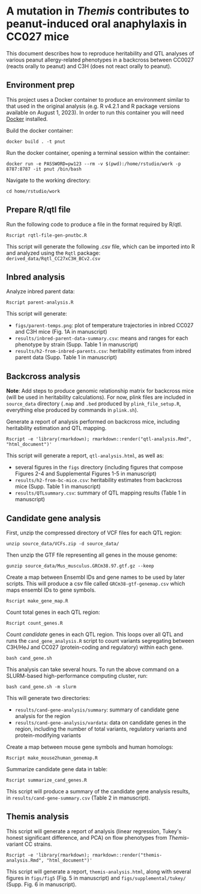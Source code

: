 # A mutation in *Themis* contributes to peanut-induced oral anaphylaxis in CC027 mice 

This document describes how to reproduce heritability and QTL analyses of various peanut allergy-related phenotypes in a backcross between CC0027 (reacts orally to peanut) and C3H (does not react orally to peanut). 

Environment prep
----------------

This project uses a Docker container to produce an environment similar to that used in the original analysis (e.g. R v4.2.1 and R package versions available on August 1, 2023). In order to run this container you will need [Docker](https://docs.docker.com/get-docker/) installed. 

Build the docker container:

```
docker build . -t pnut 
```

Run the docker container, opening a terminal session within the container:

```
docker run -e PASSWORD=pw123 --rm -v $(pwd):/home/rstudio/work -p 8787:8787 -it pnut /bin/bash
```

Navigate to the working directory: 

```
cd home/rstudio/work 
```

Prepare R/qtl file 
-----------------------

Run the following code to produce a file in the format required by R/qtl.

```
Rscript rqtl-file-gen-pnutbc.R
```
This script will generate the following .csv file, which can be imported into R and analyzed using the `Rqtl` package: `derived_data/Rqtl_CC27xC3H_BCv2.csv` 

Inbred analysis
-----------------------

Analyze inbred parent data:

```
Rscript parent-analysis.R
```

This script will generate:
* `figs/parent-temps.png`: plot of temperature trajectories in inbred CC027 and C3H mice (Fig. 1A in manuscript) 
* `results/inbred-parent-data-summary.csv`: means and ranges for each phenotype by strain (Supp. Table 1 in manuscript)
* `results/h2-from-inbred-parents.csv`: heritability estimates from inbred parent data (Supp. Table 1 in manuscript)

Backcross analysis 
-----------------------

**Note**: Add steps to produce genomic relationship matrix for backcross mice (will be used in heritability calculations). For now, plink files are included in `source_data` directory (`.map` and `.bed` produced by `plink_file_setup.R`, everything else produced by commands in `plink.sh`).

Generate a report of analysis performed on backcross mice, including heritability estimation and QTL mapping. 

```
Rscript -e 'library(rmarkdown); rmarkdown::render("qtl-analysis.Rmd", "html_document")'
```

This script will generate a report, `qtl-analysis.html`, as well as:
* several figures in the `figs` directory (including figures that compose Figures 2-4 and Supplemental Figures 1-5 in manuscript)
* `results/h2-from-bc-mice.csv`: heritability estimates from backcross mice (Supp. Table 1 in manuscript)
* `results/QTLsummary.csv`: summary of QTL mapping results (Table 1 in manuscript)


Candidate gene analysis
-----------------------

First, unzip the compressed directory of VCF files for each QTL region:

```
unzip source_data/VCFs.zip -d source_data/
```

Then unzip the GTF file representing all genes in the mouse genome:

```
gunzip source_data/Mus_musculus.GRCm38.97.gtf.gz --keep
```

Create a map between Ensembl IDs and gene names to be used by later scripts. This will produce a csv file called `GRCm38-gtf-genemap.csv` which maps ensembl IDs to gene symbols. 

```
Rscript make_gene_map.R
```

Count total genes in each QTL region:

```
Rscript count_genes.R
```

Count *candidate* genes in each QTL region. This loops over all QTL and runs the `cand_gene_analysis.R` script to count variants segregating between C3H/HeJ and CC027 (protein-coding and regulatory) within each gene.   

```
bash cand_gene.sh
```

This analysis can take several hours. To run the above command on a SLURM-based high-performance computing cluster, run:

```
bash cand_gene.sh -m slurm 
```

This will generate two directories:
* `results/cand-gene-analysis/summary`: summary of candidate gene analysis for the region 
* `results/cand-gene-analysis/vardata`: data on candidate genes in the region, including the number of total variants, regulatory variants and protein-modifying variants 

Create a map between mouse gene symbols and human homologs:

```
Rscript make_mouse2human_genemap.R
```

Summarize candidate gene data in table:  

```
Rscript summarize_cand_genes.R
```

This script will produce a summary of the candidate gene analysis results, in `results/cand-gene-summary.csv` (Table 2 in manuscript). 


Themis analysis
-----------------------

This script will generate a report of analysis (linear regression, Tukey's honest significant difference, and PCA) on flow phenotypes from *Themis*-variant CC strains. 

```
Rscript -e 'library(rmarkdown); rmarkdown::render("themis-analysis.Rmd", "html_document")'
```

This script will generate a report, `themis-analysis.html`, along with several figures in `figs/fig5` (Fig. 5 in manuscript) and `figs/supplemental/tukey/` (Supp. Fig. 6 in manuscript).